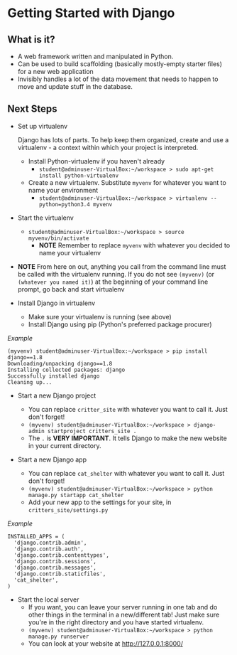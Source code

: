 # Getting Started with Django #

## What is it? ##

- A web framework written and manipulated in Python.
- Can be used to build scaffolding (basically mostly-empty starter files) for a new web application
- Invisibly handles a lot of the data movement that needs to happen to move and update stuff in the database.

## Next Steps ##

- Set up virtualenv

    Django has lots of parts.  To help keep them organized, create and use a virtualenv - a context within which your project is interpreted.

	- Install Python-virtualenv if you haven't already
		- `student@adminuser-VirtualBox:~/workspace > sudo apt-get install python-virtualenv`
	- Create a new virtualenv.  Substitute `myvenv` for whatever you want to name your environment
		- `student@adminuser-VirtualBox:~/workspace > virtualenv --python=python3.4 myvenv`

- Start the virtualenv
	- `student@adminuser-VirtualBox:~/workspace > source myvenv/bin/activate`
		- **NOTE** Remember to replace `myvenv` with whatever you decided to name your virtualenv


- **NOTE** From here on out, anything you call from the command line must be called with the virtualenv running.  If you do not see `(myvenv)` (or `(whatever you named it)`) at the beginning of your command line prompt, go back and start virtualenv

- Install Django in virtualenv
  - Make sure your virtualenv is running (see above)
  - Install Django using pip (Python's preferred package procurer)

*Example*

    (myvenv) student@adminuser-VirtualBox:~/workspace > pip install django==1.8
    Downloading/unpacking django==1.8
    Installing collected packages: django
    Successfully installed django
    Cleaning up...

- Start a new Django project
  - You can replace `critter_site` with whatever you want to call it.  Just don't forget!
  - `(myvenv) student@adminuser-VirtualBox:~/workspace > django-admin startproject critters_site .`
  - The `.` is **VERY IMPORTANT**.  It tells Django to make the new website in your current directory.

- Start a new Django app
  - You can replace `cat_shelter` with whatever you want to call it.  Just don't forget!
  - `(myvenv) student@adminuser-VirtualBox:~/workspace > python manage.py startapp cat_shelter`
  - Add your new app to the settings for your site, in `critters_site/settings.py`
  
*Example*

    INSTALLED_APPS = (
      'django.contrib.admin',
      'django.contrib.auth',
      'django.contrib.contenttypes',
      'django.contrib.sessions',
      'django.contrib.messages',
      'django.contrib.staticfiles',
      'cat_shelter',
    )

- Start the local server 
  - If you want, you can leave your server running in one tab and do other things in the terminal in a new/different tab!  Just make sure you're in the right directory and you have started virtualenv.
  - `(myvenv) student@adminuser-VirtualBox:~/workspace > python manage.py runserver`
  - You can look at your website at http://127.0.0.1:8000/

